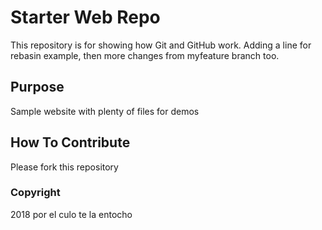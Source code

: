 # Starter Web Repo

This repository is for showing how Git and GitHub work.
Adding a line for rebasin example, then more changes from myfeature
branch too.

## Purpose

Sample website with plenty of files for demos

## How To Contribute

Please fork this repository

### Copyright

2018 por el culo te la entocho

